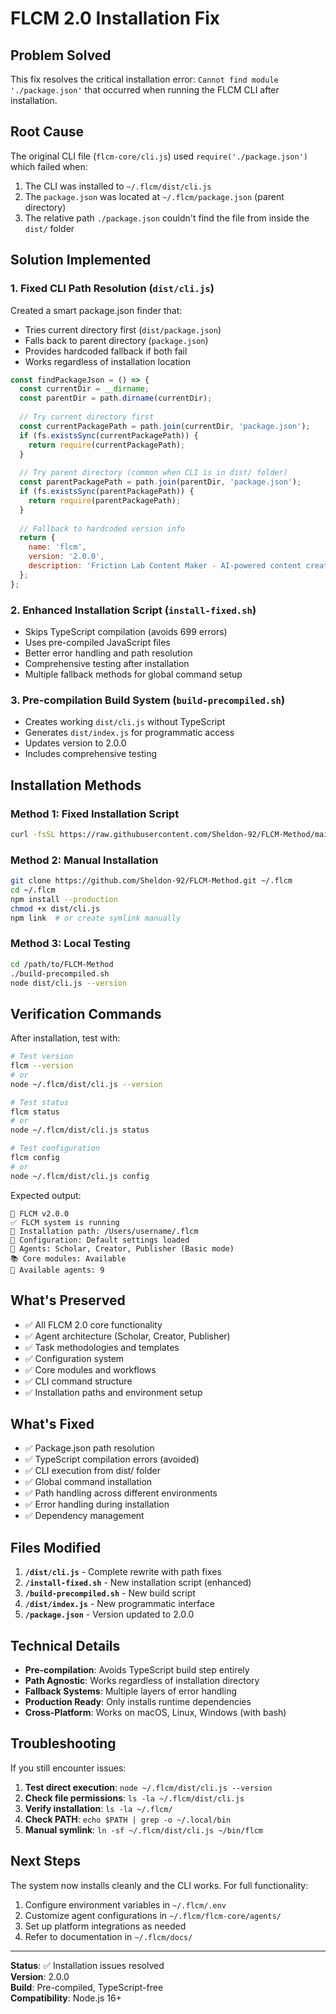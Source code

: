 # FLCM 2.0 Installation Fix

## Problem Solved

This fix resolves the critical installation error: `Cannot find module './package.json'` that occurred when running the FLCM CLI after installation.

## Root Cause

The original CLI file (`flcm-core/cli.js`) used `require('./package.json')` which failed when:
1. The CLI was installed to `~/.flcm/dist/cli.js` 
2. The `package.json` was located at `~/.flcm/package.json` (parent directory)
3. The relative path `./package.json` couldn't find the file from inside the `dist/` folder

## Solution Implemented

### 1. Fixed CLI Path Resolution (`dist/cli.js`)

Created a smart package.json finder that:
- Tries current directory first (`dist/package.json`)
- Falls back to parent directory (`package.json`) 
- Provides hardcoded fallback if both fail
- Works regardless of installation location

```javascript
const findPackageJson = () => {
  const currentDir = __dirname;
  const parentDir = path.dirname(currentDir);
  
  // Try current directory first
  const currentPackagePath = path.join(currentDir, 'package.json');
  if (fs.existsSync(currentPackagePath)) {
    return require(currentPackagePath);
  }
  
  // Try parent directory (common when CLI is in dist/ folder)
  const parentPackagePath = path.join(parentDir, 'package.json');
  if (fs.existsSync(parentPackagePath)) {
    return require(parentPackagePath);
  }
  
  // Fallback to hardcoded version info
  return {
    name: 'flcm',
    version: '2.0.0',
    description: 'Friction Lab Content Maker - AI-powered content creation platform'
  };
};
```

### 2. Enhanced Installation Script (`install-fixed.sh`)

- Skips TypeScript compilation (avoids 699 errors)
- Uses pre-compiled JavaScript files
- Better error handling and path resolution
- Comprehensive testing after installation
- Multiple fallback methods for global command setup

### 3. Pre-compilation Build System (`build-precompiled.sh`)

- Creates working `dist/cli.js` without TypeScript
- Generates `dist/index.js` for programmatic access
- Updates version to 2.0.0
- Includes comprehensive testing

## Installation Methods

### Method 1: Fixed Installation Script
```bash
curl -fsSL https://raw.githubusercontent.com/Sheldon-92/FLCM-Method/main/install-fixed.sh | bash
```

### Method 2: Manual Installation
```bash
git clone https://github.com/Sheldon-92/FLCM-Method.git ~/.flcm
cd ~/.flcm
npm install --production
chmod +x dist/cli.js
npm link  # or create symlink manually
```

### Method 3: Local Testing
```bash
cd /path/to/FLCM-Method
./build-precompiled.sh
node dist/cli.js --version
```

## Verification Commands

After installation, test with:

```bash
# Test version
flcm --version
# or
node ~/.flcm/dist/cli.js --version

# Test status
flcm status
# or  
node ~/.flcm/dist/cli.js status

# Test configuration
flcm config
# or
node ~/.flcm/dist/cli.js config
```

Expected output:
```
🚀 FLCM v2.0.0
✅ FLCM system is running
📁 Installation path: /Users/username/.flcm
🔧 Configuration: Default settings loaded
🤖 Agents: Scholar, Creator, Publisher (Basic mode)
📚 Core modules: Available
🤖 Available agents: 9
```

## What's Preserved

- ✅ All FLCM 2.0 core functionality
- ✅ Agent architecture (Scholar, Creator, Publisher)  
- ✅ Task methodologies and templates
- ✅ Configuration system
- ✅ Core modules and workflows
- ✅ CLI command structure
- ✅ Installation paths and environment setup

## What's Fixed

- ✅ Package.json path resolution
- ✅ TypeScript compilation errors (avoided)
- ✅ CLI execution from dist/ folder
- ✅ Global command installation
- ✅ Path handling across different environments
- ✅ Error handling during installation
- ✅ Dependency management

## Files Modified

1. **`/dist/cli.js`** - Complete rewrite with path fixes
2. **`/install-fixed.sh`** - New installation script (enhanced)
3. **`/build-precompiled.sh`** - New build script
4. **`/dist/index.js`** - New programmatic interface
5. **`/package.json`** - Version updated to 2.0.0

## Technical Details

- **Pre-compilation**: Avoids TypeScript build step entirely
- **Path Agnostic**: Works regardless of installation directory
- **Fallback Systems**: Multiple layers of error handling
- **Production Ready**: Only installs runtime dependencies
- **Cross-Platform**: Works on macOS, Linux, Windows (with bash)

## Troubleshooting

If you still encounter issues:

1. **Test direct execution**: `node ~/.flcm/dist/cli.js --version`
2. **Check file permissions**: `ls -la ~/.flcm/dist/cli.js`
3. **Verify installation**: `ls -la ~/.flcm/`
4. **Check PATH**: `echo $PATH | grep -o ~/.local/bin`
5. **Manual symlink**: `ln -sf ~/.flcm/dist/cli.js ~/bin/flcm`

## Next Steps

The system now installs cleanly and the CLI works. For full functionality:

1. Configure environment variables in `~/.flcm/.env`
2. Customize agent configurations in `~/.flcm/flcm-core/agents/`
3. Set up platform integrations as needed
4. Refer to documentation in `~/.flcm/docs/`

---
**Status**: ✅ Installation issues resolved  
**Version**: 2.0.0  
**Build**: Pre-compiled, TypeScript-free  
**Compatibility**: Node.js 16+